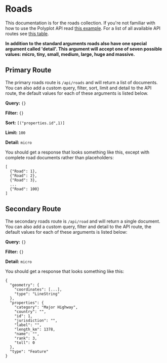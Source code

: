 # Roads

This documentation is for the roads collection. If you're not familiar with how to use the Polyplot API read [this example](https://github.com/jgphilpott/polyplot/tree/master/docs/api#example). For a list of all available API routes see [this table](https://github.com/jgphilpott/polyplot/tree/master/docs/api#routes).

**In addition to the standard arguments roads also have one special argument called 'detail'. This argument will accept one of seven possible values: micro, tiny, small, medium, large, huge and massive.**

## Primary Route

The primary roads route is `/api/roads` and will return a list of documents. You can also add a custom query, filter, sort, limit and detail to the API route, the default values for each of these arguments is listed below.

**Query:** `{}`

**Filter:** `{}`

**Sort:** `[("properties.id",1)]`

**Limit:** `100`

**Detail:** `micro`

You should get a response that looks something like this, except with complete road documents rather than placeholders:

```
[
  {"Road": 1},
  {"Road": 2},
  {"Road": 3},
  ...
  {"Road": 100}
]
```

## Secondary Route

The secondary roads route is `/api/road` and will return a single document. You can also add a custom query, filter and detail to the API route, the default values for each of these arguments is listed below:

**Query:** `{}`

**Filter:** `{}`

**Detail:** `micro`

You should get a response that looks something like this:

```
{
  "geometry": {
    "coordinates": [...],
    "type": "LineString"
  },
  "properties": {
    "category": "Major Highway",
    "country": "",
    "id": 1,
    "jurisdiction": "",
    "label": "",
    "length_km": 1378,
    "name": "",
    "rank": 3,
    "toll": 0
  },
  "type": "Feature"
}
```